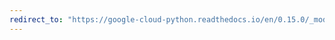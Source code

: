```yaml
---
redirect_to: "https://google-cloud-python.readthedocs.io/en/0.15.0/_modules/gcloud/bigtable/happybase/table.html"
---
```


